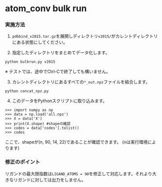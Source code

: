 # atom_conv bulk run

### 実施方法

1. `pdbbind_v2015.tar.gz`を展開しディレクトリ`v2015/`がカレントディレクトリにある状態にしてください。

2. 指定したディレクトリをまとめてデータ化します。
```
python bulkrun.py v2015
```

※ テストでは、途中でCtrl-Cで終了しても構いません。

3. カレントディレクトリにあるすべての`*_out.npz`ファイルを結合します。
```
python concat_npz.py
```

4. このデータをPythonスクリプトに取り込みます。
```
>>> import numpy as np
>>> data = np.load('all.npz')
>>> X = data['X']
>>> print(X.shape) #shapeの確認
>>> codes = data['codes'].tolist()
>>> codes
```
ここで、shapeが(n, 90, 14, 22)であることが確認できます。 (nは実行環境によります)


### 修正のポイント

リガンドの最大限指数は`LIGAND_ATOMS = 90`を修正して対応します。それより大きなリガンドに対しては出力をしません。

